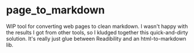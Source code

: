 # page_to_markdown

WIP tool for converting web pages to clean markdown. I wasn't happy with the results I got from other tools, so I kludged together this quick-and-dirty solution. It's really just glue between Readibility and an html-to-markdown lib.

